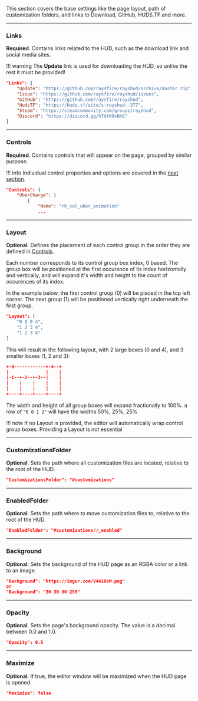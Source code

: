 This section covers the base settings like the page layout, path of customization folders, and links to Download, GitHub, HUDS.TF and more.

---

### Links

**Required**. Contains links related to the HUD, such as the download link and social media sites.

!!! warning
    The **Update** link is used for downloading the HUD, so unlike the rest it must be provided!

```json
"Links": {
	"Update": "https://github.com/raysfire/rayshud/archive/master.zip",
	"Issue": "https://github.com/raysfire/rayshud/issues",
	"GitHub": "https://github.com/raysfire/rayshud",
	"HudsTF": "https://huds.tf/site/s-rayshud--377",
	"Steam": "https://steamcommunity.com/groups/rayshud",
	"Discord": "https://discord.gg/hTdtK9vBhE"
}
```

---

### Controls

**Required**. Contains controls that will appear on the page, grouped by similar purpose.

!!! info
    Individual control properties and options are covered in the [next section][docs-controls].

```json
"Controls": {
	"UberCharge": [
		{
			"Name": "rh_val_uber_animation"
			...
```

---

### Layout

**Optional**. Defines the placement of each control group in the order they are defined in [Controls](https://www.editor.criticalflaw.ca/json/base/#controls).

Each number corresponds to its control group box index, 0 based. The group box will be positioned at the first occurence of its index horizontally and vertically, and will expand it's width and height to the count of occurences of its index.

In the example below, the first control group (0) will be placed in the top left corner. The next group (1) will be positioned vertically right underneath the first group.

```json
"Layout": [
	"0 0 0 4",
	"1 2 3 4",
	"1 2 3 4"
]
```

This will result in the following layout, with 2 large boxes (0 and 4), and 3 smaller boxes (1, 2 and 3):

```json
+-0------------+-4--+
|              |    |
|-1--+-2--+-3--|    |
|    |    |    |    |
|    |    |    |    |
+----+----+----+----+
```

The width and height of all group boxes will expand fractionally to 100%. a row of `"0 0 1 2"` will have the widths 50%, 25%, 25%


!!! note
    If no Layout is provided, the editor will automatically wrap control group boxes. Providing a Layout is not essential

---

### CustomizationsFolder

**Optional**. Sets the path where all customization files are located, relative to the root of the HUD.

```json
"CustomizationsFolder": "#customizations"
```

---

### EnabledFolder

**Optional**. Sets the path where to move customization files to, relative to the root of the HUD.

```json
"EnabledFolder": "#customizations//_enabled"
```

---

### Background

**Optional**. Sets the background of the HUD page as an RGBA color or a link to an image.

```json
"Background": "https://imgur.com/V441OsM.png"
or
"Background": "30 30 30 255"
```

---

### Opacity

**Optional**. Sets the page's background opacity. The value is a decimal between 0.0 and 1.0.

```json
"Opacity": 0.5
```

---

### Maximize

**Optional**. If true, the editor window will be maximized when the HUD page is opened.

```json
"Maximize": false
```

<!-- MARKDOWN LINKS -->
[json-budhud]: https://raw.githubusercontent.com/CriticalFlaw/TF2HUD.Editor/master/src/TF2HUD.Editor/JSON/budhud.json
[json-flawhud]: https://raw.githubusercontent.com/CriticalFlaw/TF2HUD.Editor/master/src/TF2HUD.Editor/JSON/flawhud.json
[json-rayshud]: https://raw.githubusercontent.com/CriticalFlaw/TF2HUD.Editor/master/src/TF2HUD.Editor/JSON/rayshud.json
[json-sample]: https://raw.githubusercontent.com/CriticalFlaw/TF2HUD.Editor/master/docs/resources/sample.json
[docs-controls]: https://www.editor.criticalflaw.ca/json/controls/
[docs-files]: https://www.editor.criticalflaw.ca/json/files/
[docs-special]: https://www.editor.criticalflaw.ca/json/special/